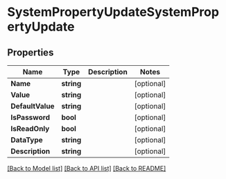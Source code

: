 # SystemPropertyUpdateSystemPropertyUpdate

## Properties

Name | Type | Description | Notes
------------ | ------------- | ------------- | -------------
**Name** | **string** |  | [optional] 
**Value** | **string** |  | [optional] 
**DefaultValue** | **string** |  | [optional] 
**IsPassword** | **bool** |  | [optional] 
**IsReadOnly** | **bool** |  | [optional] 
**DataType** | **string** |  | [optional] 
**Description** | **string** |  | [optional] 

[[Back to Model list]](../README.md#documentation-for-models) [[Back to API list]](../README.md#documentation-for-api-endpoints) [[Back to README]](../README.md)


